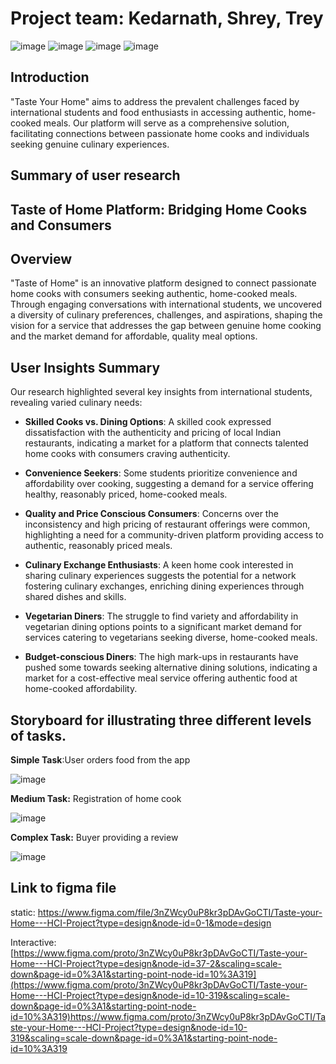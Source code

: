 # Project team: Kedarnath, Shrey, Trey

![image](https://github.com/kedarnath1999/TasteYourHome/assets/38814925/4390f3eb-8422-41bd-a0fa-102556424bc4)
![image](https://github.com/kedarnath1999/TasteYourHome/assets/38814925/bbc4901f-e466-4fc9-8831-ff93ddf8c5dc)
![image](https://github.com/kedarnath1999/TasteYourHome/assets/38814925/39cc9791-7977-43f1-b92b-758b649af119)
![image](https://github.com/kedarnath1999/TasteYourHome/assets/38814925/4e3ec7f3-9087-4d13-b0ae-00c086069c21)

## Introduction
"Taste Your Home" aims to address the prevalent challenges faced by international
students and food enthusiasts in accessing authentic, home-cooked meals. Our
platform will serve as a comprehensive solution, facilitating connections between
passionate home cooks and individuals seeking genuine culinary experiences.

## Summary of user research

## Taste of Home Platform: Bridging Home Cooks and Consumers

## Overview

"Taste of Home" is an innovative platform designed to connect passionate home cooks with consumers seeking authentic, home-cooked meals. Through engaging conversations with international students, we uncovered a diversity of culinary preferences, challenges, and aspirations, shaping the vision for a service that addresses the gap between genuine home cooking and the market demand for affordable, quality meal options.

## User Insights Summary

Our research highlighted several key insights from international students, revealing varied culinary needs:

- **Skilled Cooks vs. Dining Options**: A skilled cook expressed dissatisfaction with the authenticity and pricing of local Indian restaurants, indicating a market for a platform that connects talented home cooks with consumers craving authenticity.

- **Convenience Seekers**: Some students prioritize convenience and affordability over cooking, suggesting a demand for a service offering healthy, reasonably priced, home-cooked meals.

- **Quality and Price Conscious Consumers**: Concerns over the inconsistency and high pricing of restaurant offerings were common, highlighting a need for a community-driven platform providing access to authentic, reasonably priced meals.

- **Culinary Exchange Enthusiasts**: A keen home cook interested in sharing culinary experiences suggests the potential for a network fostering culinary exchanges, enriching dining experiences through shared dishes and skills.

- **Vegetarian Diners**: The struggle to find variety and affordability in vegetarian dining options points to a significant market demand for services catering to vegetarians seeking diverse, home-cooked meals.

- **Budget-conscious Diners**: The high mark-ups in restaurants have pushed some towards seeking alternative dining solutions, indicating a market for a cost-effective meal service offering authentic food at home-cooked affordability.

## Storyboard for illustrating three different levels of tasks.

**Simple Task**:User orders food from the app 

![image](https://github.com/kedarnath1999/TasteYourHome/assets/38814925/849a91b5-da55-4103-816c-65db95433929)


**Medium Task:** Registration of home cook 

![image](https://github.com/kedarnath1999/TasteYourHome/assets/38814925/0e11d31b-da92-49a7-b474-bfd28093ef33)


**Complex Task:**  Buyer providing a review

![image](https://github.com/kedarnath1999/TasteYourHome/assets/38814925/3a823bdf-6f02-4727-8a9c-2fbc585def50)


## Link to figma file
static: https://www.figma.com/file/3nZWcy0uP8kr3pDAvGoCTI/Taste-your-Home---HCI-Project?type=design&node-id=0-1&mode=design

Interactive: [https://www.figma.com/proto/3nZWcy0uP8kr3pDAvGoCTI/Taste-your-Home---HCI-Project?type=design&node-id=37-2&scaling=scale-down&page-id=0%3A1&starting-point-node-id=10%3A319](https://www.figma.com/proto/3nZWcy0uP8kr3pDAvGoCTI/Taste-your-Home---HCI-Project?type=design&node-id=10-319&scaling=scale-down&page-id=0%3A1&starting-point-node-id=10%3A319)https://www.figma.com/proto/3nZWcy0uP8kr3pDAvGoCTI/Taste-your-Home---HCI-Project?type=design&node-id=10-319&scaling=scale-down&page-id=0%3A1&starting-point-node-id=10%3A319

